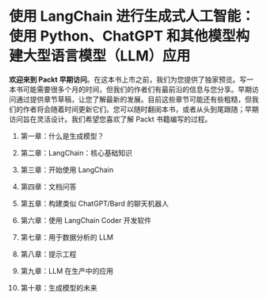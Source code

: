 # 使用 LangChain 进行生成式人工智能：使用 Python、ChatGPT 和其他模型构建大型语言模型（LLM）应用

**欢迎来到 Packt 早期访问**。在这本书上市之前，我们为您提供了独家预览。写一本书可能需要很多个月的时间，但我们的作者们有最前沿的信息与您分享。早期访问通过提供章节草稿，让您了解最新的发展。目前这些章节可能还有些粗糙，但我们的作者将会随着时间更新它们。您可以随时翻阅本书，或者从头到尾跟随；早期访问旨在灵活设计。我们希望您喜欢了解 Packt 书籍编写的过程。

1.  第一章：什么是生成模型？

1.  第二章：LangChain：核心基础知识

1.  第三章：开始使用 LangChain

1.  第四章：文档问答

1.  第五章：构建类似 ChatGPT/Bard 的聊天机器人

1.  第六章：使用 LangChain Coder 开发软件

1.  第七章：用于数据分析的 LLM

1.  第八章：提示工程

1.  第九章：LLM 在生产中的应用

1.  第十章：生成模型的未来
